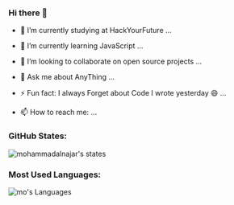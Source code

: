 ### Hi there 👋

- 🔭 I’m currently studying at HackYourFuture ... 
- 🌱 I’m currently learning JavaScript ...
- 👯 I’m looking to collaborate on open source projects ...
- 💬 Ask me about AnyThing ...
- ⚡ Fun fact: I always Forget about Code I wrote yesterday  :smile: ... 


- 📫 How to reach me: ...

### GitHub States: 

![mohammadalnajar's states](https://github-readme-stats.vercel.app/api?username=mohammadalnajar&count_private=true&show_icons=true&theme=radical)


### Most Used Languages:

![mo's Languages](https://github-readme-stats.vercel.app/api/top-langs/?username=mohammadalnajar&show_icons=true&theme=radical)
